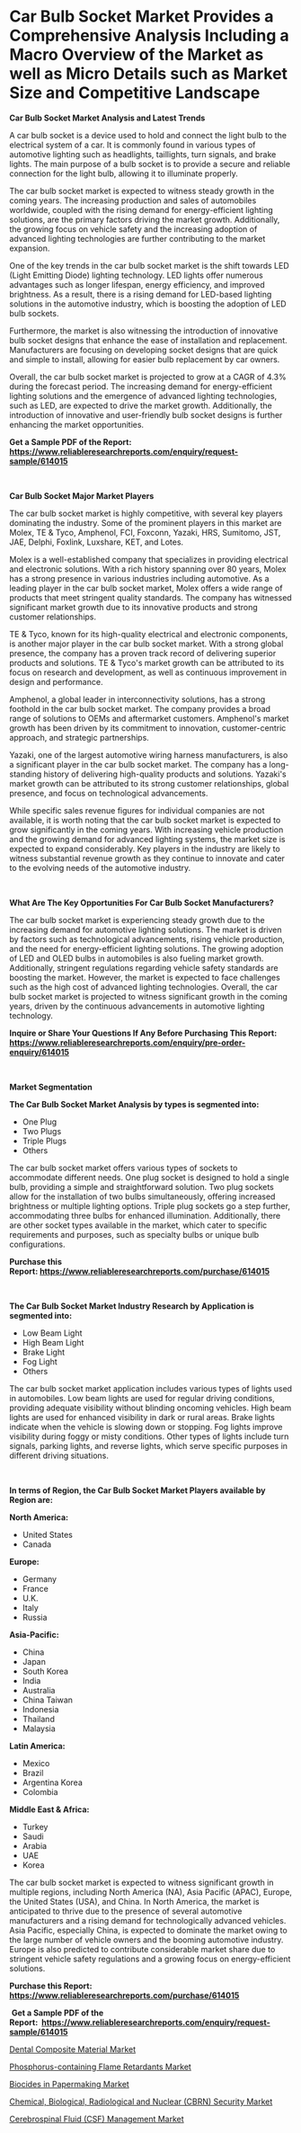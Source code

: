 <p><h1>Car Bulb Socket Market Provides a Comprehensive Analysis Including a Macro Overview of the Market as well as Micro Details such as Market Size and Competitive Landscape</h1></p><p><strong>Car Bulb Socket Market Analysis and Latest Trends</strong></p>
<p><p>A car bulb socket is a device used to hold and connect the light bulb to the electrical system of a car. It is commonly found in various types of automotive lighting such as headlights, taillights, turn signals, and brake lights. The main purpose of a bulb socket is to provide a secure and reliable connection for the light bulb, allowing it to illuminate properly.</p><p>The car bulb socket market is expected to witness steady growth in the coming years. The increasing production and sales of automobiles worldwide, coupled with the rising demand for energy-efficient lighting solutions, are the primary factors driving the market growth. Additionally, the growing focus on vehicle safety and the increasing adoption of advanced lighting technologies are further contributing to the market expansion.</p><p>One of the key trends in the car bulb socket market is the shift towards LED (Light Emitting Diode) lighting technology. LED lights offer numerous advantages such as longer lifespan, energy efficiency, and improved brightness. As a result, there is a rising demand for LED-based lighting solutions in the automotive industry, which is boosting the adoption of LED bulb sockets.</p><p>Furthermore, the market is also witnessing the introduction of innovative bulb socket designs that enhance the ease of installation and replacement. Manufacturers are focusing on developing socket designs that are quick and simple to install, allowing for easier bulb replacement by car owners.</p><p>Overall, the car bulb socket market is projected to grow at a CAGR of 4.3% during the forecast period. The increasing demand for energy-efficient lighting solutions and the emergence of advanced lighting technologies, such as LED, are expected to drive the market growth. Additionally, the introduction of innovative and user-friendly bulb socket designs is further enhancing the market opportunities.</p></p>
<p><strong>Get a Sample PDF of the Report:&nbsp; <a href="https://www.reliableresearchreports.com/enquiry/request-sample/614015">https://www.reliableresearchreports.com/enquiry/request-sample/614015</a></strong></p>
<p>&nbsp;</p>
<p><strong>Car Bulb Socket Major Market Players</strong></p>
<p><p>The car bulb socket market is highly competitive, with several key players dominating the industry. Some of the prominent players in this market are Molex, TE & Tyco, Amphenol, FCI, Foxconn, Yazaki, HRS, Sumitomo, JST, JAE, Delphi, Foxlink, Luxshare, KET, and Lotes.</p><p>Molex is a well-established company that specializes in providing electrical and electronic solutions. With a rich history spanning over 80 years, Molex has a strong presence in various industries including automotive. As a leading player in the car bulb socket market, Molex offers a wide range of products that meet stringent quality standards. The company has witnessed significant market growth due to its innovative products and strong customer relationships.</p><p>TE & Tyco, known for its high-quality electrical and electronic components, is another major player in the car bulb socket market. With a strong global presence, the company has a proven track record of delivering superior products and solutions. TE & Tyco's market growth can be attributed to its focus on research and development, as well as continuous improvement in design and performance.</p><p>Amphenol, a global leader in interconnectivity solutions, has a strong foothold in the car bulb socket market. The company provides a broad range of solutions to OEMs and aftermarket customers. Amphenol's market growth has been driven by its commitment to innovation, customer-centric approach, and strategic partnerships.</p><p>Yazaki, one of the largest automotive wiring harness manufacturers, is also a significant player in the car bulb socket market. The company has a long-standing history of delivering high-quality products and solutions. Yazaki's market growth can be attributed to its strong customer relationships, global presence, and focus on technological advancements.</p><p>While specific sales revenue figures for individual companies are not available, it is worth noting that the car bulb socket market is expected to grow significantly in the coming years. With increasing vehicle production and the growing demand for advanced lighting systems, the market size is expected to expand considerably. Key players in the industry are likely to witness substantial revenue growth as they continue to innovate and cater to the evolving needs of the automotive industry.</p></p>
<p>&nbsp;</p>
<p><strong>What Are The Key Opportunities For Car Bulb Socket Manufacturers?</strong></p>
<p><p>The car bulb socket market is experiencing steady growth due to the increasing demand for automotive lighting solutions. The market is driven by factors such as technological advancements, rising vehicle production, and the need for energy-efficient lighting solutions. The growing adoption of LED and OLED bulbs in automobiles is also fueling market growth. Additionally, stringent regulations regarding vehicle safety standards are boosting the market. However, the market is expected to face challenges such as the high cost of advanced lighting technologies. Overall, the car bulb socket market is projected to witness significant growth in the coming years, driven by the continuous advancements in automotive lighting technology.</p></p>
<p><strong>Inquire or Share Your Questions If Any Before Purchasing This Report: <a href="https://www.reliableresearchreports.com/enquiry/pre-order-enquiry/614015">https://www.reliableresearchreports.com/enquiry/pre-order-enquiry/614015</a></strong></p>
<p>&nbsp;</p>
<p><strong>Market Segmentation</strong></p>
<p><strong>The Car Bulb Socket Market Analysis by types is segmented into:</strong></p>
<p><ul><li>One Plug</li><li>Two Plugs</li><li>Triple Plugs</li><li>Others</li></ul></p>
<p><p>The car bulb socket market offers various types of sockets to accommodate different needs. One plug socket is designed to hold a single bulb, providing a simple and straightforward solution. Two plug sockets allow for the installation of two bulbs simultaneously, offering increased brightness or multiple lighting options. Triple plug sockets go a step further, accommodating three bulbs for enhanced illumination. Additionally, there are other socket types available in the market, which cater to specific requirements and purposes, such as specialty bulbs or unique bulb configurations.</p></p>
<p><strong>Purchase this Report:&nbsp;<a href="https://www.reliableresearchreports.com/purchase/614015">https://www.reliableresearchreports.com/purchase/614015</a></strong></p>
<p>&nbsp;</p>
<p><strong>The Car Bulb Socket Market Industry Research by Application is segmented into:</strong></p>
<p><ul><li>Low Beam Light</li><li>High Beam Light</li><li>Brake Light</li><li>Fog Light</li><li>Others</li></ul></p>
<p><p>The car bulb socket market application includes various types of lights used in automobiles. Low beam lights are used for regular driving conditions, providing adequate visibility without blinding oncoming vehicles. High beam lights are used for enhanced visibility in dark or rural areas. Brake lights indicate when the vehicle is slowing down or stopping. Fog lights improve visibility during foggy or misty conditions. Other types of lights include turn signals, parking lights, and reverse lights, which serve specific purposes in different driving situations.</p></p>
<p>&nbsp;</p>
<p><strong>In terms of Region, the Car Bulb Socket Market Players available by Region are:</strong></p>
<p>
    <p> <strong> North America: </strong>
        <ul>
            <li>United States</li>
            <li>Canada</li>
        </ul>
        </p> 
    <p> <strong> Europe: </strong>
        <ul>
            <li>Germany</li>
            <li>France</li>
            <li>U.K.</li>
            <li>Italy</li>
            <li>Russia</li>
        </ul>
        </p> 
    <p> <strong> Asia-Pacific: </strong>
        <ul>
            <li>China</li>
            <li>Japan</li>
            <li>South Korea</li>
            <li>India</li>
            <li>Australia</li>
            <li>China Taiwan</li>
            <li>Indonesia</li>
            <li>Thailand</li>
            <li>Malaysia</li>
        </ul>
        </p> 
    <p> <strong> Latin America: </strong>
        <ul>
            <li>Mexico</li>
            <li>Brazil</li>
            <li>Argentina Korea</li>
            <li>Colombia</li>
        </ul>
        </p> 
    <p> <strong> Middle East & Africa: </strong>
        <ul>
            <li>Turkey</li>
            <li>Saudi</li>
            <li>Arabia</li>
            <li>UAE</li>
            <li>Korea</li>
        </ul>
    </p>
    </p>
<p><p>The car bulb socket market is expected to witness significant growth in multiple regions, including North America (NA), Asia Pacific (APAC), Europe, the United States (USA), and China. In North America, the market is anticipated to thrive due to the presence of several automotive manufacturers and a rising demand for technologically advanced vehicles. Asia Pacific, especially China, is expected to dominate the market owing to the large number of vehicle owners and the booming automotive industry. Europe is also predicted to contribute considerable market share due to stringent vehicle safety regulations and a growing focus on energy-efficient solutions.</p></p>
<p><strong>Purchase this Report: <a href="https://www.reliableresearchreports.com/purchase/614015">https://www.reliableresearchreports.com/purchase/614015</a></strong></p>
<p>&nbsp;<strong>Get a Sample PDF of the Report:&nbsp;&nbsp;<a href="https://www.reliableresearchreports.com/enquiry/request-sample/614015">https://www.reliableresearchreports.com/enquiry/request-sample/614015</a></strong></p>
<p><strong></strong></p>
<p><p><a href="https://medium.com/@jackytorphy/dental-composite-material-market-size-cagr-trends-2024-2030-8de40844b25b">Dental Composite Material Market</a></p><p><a href="https://github.com/Chiragrp22/Market-Research-Report-List-1/blob/main/phosphorus-containing-flame-retardants-market.md">Phosphorus-containing Flame Retardants Market</a></p><p><a href="https://github.com/Chiragrp23/Market-Research-Report-List-1/blob/main/biocides-in-papermaking-market.md">Biocides in Papermaking Market</a></p><p><a href="https://www.linkedin.com/pulse/chemical-biological-radiological-nuclear-cbrn-security-4f/">Chemical, Biological, Radiological and Nuclear (CBRN) Security Market</a></p><p><a href="https://www.linkedin.com/pulse/cerebrospinal-fluid-csf-management-market-size-2023-2030/">Cerebrospinal Fluid (CSF) Management Market</a></p></p>